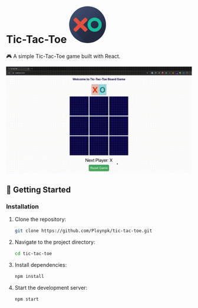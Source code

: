 # Tic-Tac-Toe <img src="public/favicon.ico" width="100" style="border-radius: 50%;">


 🎮 A simple Tic-Tac-Toe game built with React.

![Tic-Tac-Toe Demo](public/gamepage.gif)

## 🚀 Getting Started

### Installation
1. Clone the repository:
    ```sh
   git clone https://github.com/Ploynpk/tic-tac-toe.git
    ```

2. Navigate to the project directory:

    ```sh
    cd tic-tac-toe
    ```

3. Install dependencies:

    ```sh
    npm install
    ```

4. Start the development server:
    ```sh
    npm start
    ```
